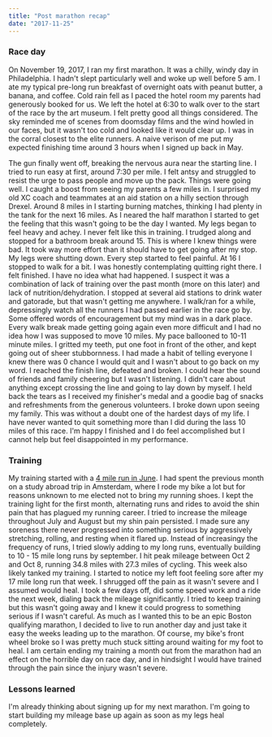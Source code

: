 ```yaml
---
title: "Post marathon recap"
date: "2017-11-25"
---
```


### Race day

On November 19, 2017, I ran my first marathon. It was a chilly, windy day in Philadelphia. I hadn't slept particularly well and woke up well before 5 am. I ate my typical pre-long run breakfast of overnight oats with peanut butter, a banana, and coffee. Cold rain fell as I paced the hotel room my parents had generously booked for us. We left the hotel at 6:30 to walk over to the start of the race by the art museum. I felt pretty good all things considered. The sky reminded me of scenes from doomsday films and the wind howled in our faces, but it wasn't too cold and looked like it would clear up. I was in the corral closest to the elite runners. A naive verison of me put my expected finishing time around 3 hours when I signed up back in May. 

The gun finally went off, breaking the nervous aura near the starting line. I tried to run easy at first, around 7:30 per mile. I felt antsy and struggled to resist the urge to pass people and move up the pack. Things were going well. I caught a boost from seeing my parents a few miles in. I surprised my old XC coach and teammates at an aid station on a hilly section through Drexel. Around 8 miles in I starting burning matches, thinking I had plenty in the tank for the next 16 miles. As I neared the half marathon I started to get the feeling that this wasn't going to be the day I wanted. My legs began to feel heavy and achey. I never felt like this in training. I trudged along and stopped for a bathroom break around 15. This is where I knew things were bad. It took way more effort than it should have to get going after my stop. My legs were shutting down. Every step started to feel painful. At 16 I stopped to walk for a bit. I was honestly contemplating quitting right there. I felt finished. I have no idea what had happened. I suspect it was a combination of lack of training over the past month (more on this later) and lack of nutrition/dehydration.  I stopped at several aid stations to drink water and gatorade, but that wasn't getting me anywhere. I walk/ran for a while, depressingly watch all the runners I had passed earlier in the race go by. Some offered words of encouragement but my mind was in a dark place. Every walk break made getting going again even more difficult and I had no idea how I was supposed to move 10 miles. My pace ballooned to 10-11 minute miles. I gritted my teeth, put one foot in front of the other, and kept going out of sheer stubbornness. I had made a habit of telling everyone I knew there was 0 chance I would quit and I wasn't about to go back on my word. I reached the finish line, defeated and broken. I could hear the sound of friends and family cheering but I wasn't listening. I didn't care about anything except crossing the line and going to lay down by myself. I held back the tears as I received my finisher's medal and a goodie bag of snacks and refreshments from the generous volunteers. I broke down upon seeing my family. This was without a doubt one of the hardest days of my life. I have never wanted to quit something more than I did during the lass 10 miles of this race. I'm happy I finished and I do feel accomplished but I cannot help but feel disappointed in my performance. 

### Training

My training started with a [4 mile run in June](https://www.strava.com/activities/1028908766). I had spent the previous month on a study abroad trip in Amsterdam, where I rode my bike a lot but for reasons unknown to me elected not to bring my running shoes. I kept the training light for the first month, alternating runs and rides to avoid the shin pain that has plagued my running career. I tried to increase the mileage throughout July and August but my shin pain persisted. I made sure any soreness there never progressed into something serious by aggressively stretching, rolling, and resting when it flared up. Instead of increasingy the frequency of runs, I tried slowly adding to my long runs, eventually building to 10 - 15 mile long runs by september. I hit peak mileage between Oct 2 and Oct 8, running 34.8 miles with 27.3 miles of cycling. This week also likely tanked my training. I started to notice my left foot feeling sore after my 17 mile long run that week. I shrugged off the pain as it wasn't severe and I assumed would heal. I took a few days off, did some speed work and a ride the next week, dialing back the mileage significantly. I tried to keep training but this wasn't going away and I knew it could progress to something serious if I wasn't careful. As much as I wanted this to be an epic Boston qualifying marathon, I decided to live to run another day and just take it easy the weeks leading up to the marathon. Of course, my bike's front wheel broke so I was pretty much stuck sitting around waiting for my foot to heal. I am certain ending my training a month out from the marathon had an effect on the horrible day on race day, and in hindsight I would have trained through the pain since the injury wasn't severe. 

### Lessons learned

I'm already thinking about signing up for my next marathon. I'm going to start building my mileage base up again as soon as my legs heal completely. 